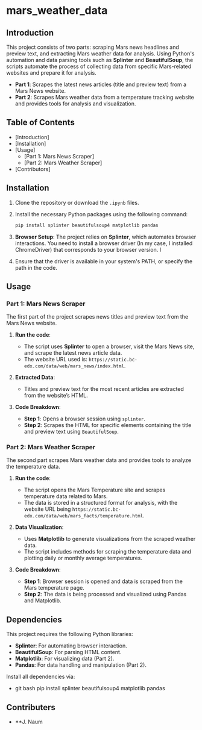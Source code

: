 # mars_weather_data

## Introduction
This project consists of two parts: scraping Mars news headlines and preview text, and extracting Mars weather data for analysis. Using Python's automation and data parsing tools such as **Splinter** and **BeautifulSoup**, the scripts automate the process of collecting data from specific Mars-related websites and prepare it for analysis.

- **Part 1**: Scrapes the latest news articles (title and preview text) from a Mars News website.
- **Part 2**: Scrapes Mars weather data from a temperature tracking website and provides tools for analysis and visualization.

## Table of Contents
- [Introduction]
- [Installation]
- [Usage]
  - [Part 1: Mars News Scraper]
  - [Part 2: Mars Weather Scraper]
- [Contributors]

## Installation
1. Clone the repository or download the `.ipynb` files.
2. Install the necessary Python packages using the following command:
    ```bash
    pip install splinter beautifulsoup4 matplotlib pandas
    ```
3. **Browser Setup**: The project relies on **Splinter**, which automates browser interactions. You need to install a browser driver (In my case, I installed ChromeDriver) that corresponds to your browser version. I

4. Ensure that the driver is available in your system's PATH, or specify the path in the code.

## Usage

### Part 1: Mars News Scraper
The first part of the project scrapes news titles and preview text from the Mars News website.

1. **Run the code**: 
    - The script uses **Splinter** to open a browser, visit the Mars News site, and scrape the latest news article data.
    - The website URL used is: `https://static.bc-edx.com/data/web/mars_news/index.html`.
  
2. **Extracted Data**:
    - Titles and preview text for the most recent articles are extracted from the website’s HTML.
  
3. **Code Breakdown**:
    - **Step 1**: Opens a browser session using `splinter`.
    - **Step 2**: Scrapes the HTML for specific elements containing the title and preview text using `BeautifulSoup`.

### Part 2: Mars Weather Scraper
The second part scrapes Mars weather data and provides tools to analyze the temperature data.

1. **Run the code**:
    - The script opens the Mars Temperature site and scrapes temperature data related to Mars.
    - The data is stored in a structured format for analysis, with the website URL being `https://static.bc-edx.com/data/web/mars_facts/temperature.html`.

2. **Data Visualization**:
    - Uses **Matplotlib** to generate visualizations from the scraped weather data.
    - The script includes methods for scraping the temperature data and plotting daily or monthly average temperatures.

3. **Code Breakdown**:
    - **Step 1**: Browser session is opened and data is scraped from the Mars temperature page.
    - **Step 2**: The data is being processed and visualized using Pandas and Matplotlib.

## Dependencies
This project requires the following Python libraries:
- **Splinter**: For automating browser interaction.
- **BeautifulSoup**: For parsing HTML content.
- **Matplotlib**: For visualizing data (Part 2).
- **Pandas**: For data handling and manipulation (Part 2).

Install all dependencies via:
- git bash
pip install splinter beautifulsoup4 matplotlib pandas

## Contributers 
- **J. Naum

